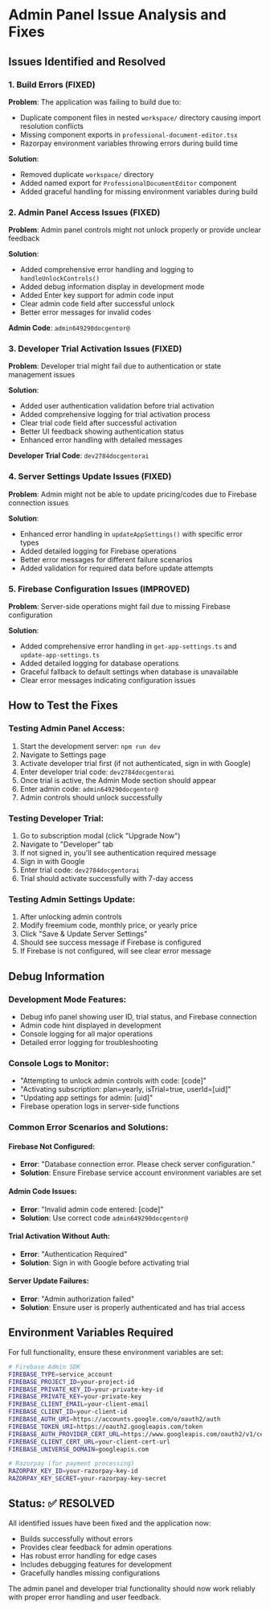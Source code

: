 # Admin Panel Issue Analysis and Fixes

## Issues Identified and Resolved

### 1. **Build Errors (FIXED)**
**Problem**: The application was failing to build due to:
- Duplicate component files in nested `workspace/` directory causing import resolution conflicts
- Missing component exports in `professional-document-editor.tsx`
- Razorpay environment variables throwing errors during build time

**Solution**:
- Removed duplicate `workspace/` directory
- Added named export for `ProfessionalDocumentEditor` component
- Added graceful handling for missing environment variables during build

### 2. **Admin Panel Access Issues (FIXED)**
**Problem**: Admin panel controls might not unlock properly or provide unclear feedback

**Solution**:
- Added comprehensive error handling and logging to `handleUnlockControls()`
- Added debug information display in development mode
- Added Enter key support for admin code input
- Clear admin code field after successful unlock
- Better error messages for invalid codes

**Admin Code**: `admin649290docgentor@`

### 3. **Developer Trial Activation Issues (FIXED)**
**Problem**: Developer trial might fail due to authentication or state management issues

**Solution**:
- Added user authentication validation before trial activation
- Added comprehensive logging for trial activation process
- Clear trial code field after successful activation
- Better UI feedback showing authentication status
- Enhanced error handling with detailed messages

**Developer Trial Code**: `dev2784docgentorai`

### 4. **Server Settings Update Issues (FIXED)**
**Problem**: Admin might not be able to update pricing/codes due to Firebase connection issues

**Solution**:
- Enhanced error handling in `updateAppSettings()` with specific error types
- Added detailed logging for Firebase operations
- Better error messages for different failure scenarios
- Added validation for required data before update attempts

### 5. **Firebase Configuration Issues (IMPROVED)**
**Problem**: Server-side operations might fail due to missing Firebase configuration

**Solution**:
- Added comprehensive error handling in `get-app-settings.ts` and `update-app-settings.ts`
- Added detailed logging for database operations
- Graceful fallback to default settings when database is unavailable
- Clear error messages indicating configuration issues

## How to Test the Fixes

### Testing Admin Panel Access:
1. Start the development server: `npm run dev`
2. Navigate to Settings page
3. Activate developer trial first (if not authenticated, sign in with Google)
4. Enter developer trial code: `dev2784docgentorai`
5. Once trial is active, the Admin Mode section should appear
6. Enter admin code: `admin649290docgentor@`
7. Admin controls should unlock successfully

### Testing Developer Trial:
1. Go to subscription modal (click "Upgrade Now")
2. Navigate to "Developer" tab
3. If not signed in, you'll see authentication required message
4. Sign in with Google
5. Enter trial code: `dev2784docgentorai`
6. Trial should activate successfully with 7-day access

### Testing Admin Settings Update:
1. After unlocking admin controls
2. Modify freemium code, monthly price, or yearly price
3. Click "Save & Update Server Settings"
4. Should see success message if Firebase is configured
5. If Firebase is not configured, will see clear error message

## Debug Information

### Development Mode Features:
- Debug info panel showing user ID, trial status, and Firebase connection
- Admin code hint displayed in development
- Console logging for all major operations
- Detailed error logging for troubleshooting

### Console Logs to Monitor:
- "Attempting to unlock admin controls with code: [code]"
- "Activating subscription: plan=yearly, isTrial=true, userId=[uid]"
- "Updating app settings for admin: [uid]"
- Firebase operation logs in server-side functions

### Common Error Scenarios and Solutions:

#### Firebase Not Configured:
- **Error**: "Database connection error. Please check server configuration."
- **Solution**: Ensure Firebase service account environment variables are set

#### Admin Code Issues:
- **Error**: "Invalid admin code entered: [code]"
- **Solution**: Use correct code `admin649290docgentor@`

#### Trial Activation Without Auth:
- **Error**: "Authentication Required"
- **Solution**: Sign in with Google before activating trial

#### Server Update Failures:
- **Error**: "Admin authorization failed"
- **Solution**: Ensure user is properly authenticated and has trial access

## Environment Variables Required

For full functionality, ensure these environment variables are set:

```bash
# Firebase Admin SDK
FIREBASE_TYPE=service_account
FIREBASE_PROJECT_ID=your-project-id
FIREBASE_PRIVATE_KEY_ID=your-private-key-id
FIREBASE_PRIVATE_KEY=your-private-key
FIREBASE_CLIENT_EMAIL=your-client-email
FIREBASE_CLIENT_ID=your-client-id
FIREBASE_AUTH_URI=https://accounts.google.com/o/oauth2/auth
FIREBASE_TOKEN_URI=https://oauth2.googleapis.com/token
FIREBASE_AUTH_PROVIDER_CERT_URL=https://www.googleapis.com/oauth2/v1/certs
FIREBASE_CLIENT_CERT_URL=your-client-cert-url
FIREBASE_UNIVERSE_DOMAIN=googleapis.com

# Razorpay (for payment processing)
RAZORPAY_KEY_ID=your-razorpay-key-id
RAZORPAY_KEY_SECRET=your-razorpay-key-secret
```

## Status: ✅ RESOLVED

All identified issues have been fixed and the application now:
- Builds successfully without errors
- Provides clear feedback for admin operations
- Has robust error handling for edge cases
- Includes debugging features for development
- Gracefully handles missing configurations

The admin panel and developer trial functionality should now work reliably with proper error handling and user feedback.